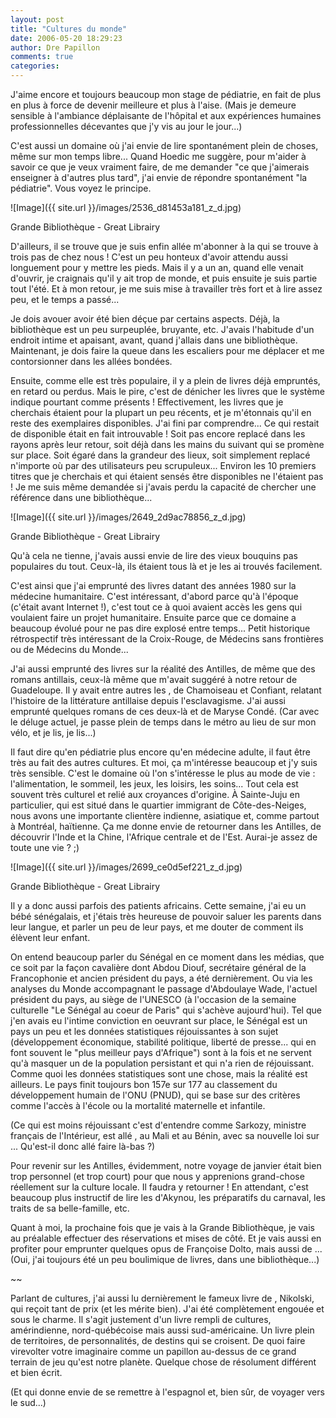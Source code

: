 ```yaml
---
layout: post
title: "Cultures du monde"
date: 2006-05-20 18:29:23
author: Dre Papillon
comments: true
categories: 
---
```



J'aime encore et toujours beaucoup mon stage de pédiatrie, en fait de plus en plus à force de devenir meilleure et plus à l'aise.  (Mais je demeure sensible à l'ambiance déplaisante de l'hôpital et aux expériences humaines professionnelles décevantes que j'y vis au jour le jour...)

C'est aussi un domaine où j'ai envie de lire spontanément plein de choses, même sur mon temps libre...  Quand Hoedic me suggère, pour m'aider à savoir ce que je veux vraiment faire, de me demander "ce que j'aimerais enseigner à d'autres plus tard", j'ai envie de répondre spontanément "la pédiatrie".  Vous voyez le principe.


![Image]({{ site.url }}/images/2536_d81453a181_z_d.jpg)
<div class="photoattrib">Grande Bibliothèque - Great Librairy</div>



D'ailleurs, il se trouve que je suis enfin allée m'abonner à la  qui se trouve à trois pas de chez nous !  C'est un peu honteux d'avoir attendu aussi longuement pour y mettre les pieds.  Mais il y a un an, quand elle venait d'ouvrir, je craignais qu'il y ait trop de monde, et puis ensuite je suis partie tout l'été.  Et à mon retour, je me suis mise à travailler très fort et à lire assez peu, et le temps a passé...

Je dois avouer avoir été bien déçue par certains aspects.  Déjà, la bibliothèque est un peu surpeuplée, bruyante, etc.  J'avais l'habitude d'un endroit intime et apaisant, avant, quand j'allais dans une bibliothèque.  Maintenant, je dois faire la queue dans les escaliers pour me déplacer et me contorsionner dans les allées bondées.

Ensuite, comme elle est très populaire, il y a plein de livres déjà empruntés, en retard ou perdus.  Mais le pire, c'est de dénicher les livres que le système indique pourtant comme présents !  Effectivement, les livres que je cherchais étaient pour la plupart un peu récents, et je m'étonnais qu'il en reste des exemplaires disponibles.  J'ai fini par comprendre...  Ce qui restait de disponible était en fait introuvable !  Soit pas encore replacé dans les rayons après leur retour, soit déjà dans les mains du suivant qui se promène sur place.  Soit égaré dans la grandeur des lieux, soit simplement replacé n'importe où par des utilisateurs peu scrupuleux...  Environ les 10 premiers titres que je cherchais et qui étaient sensés être disponibles ne l'étaient pas !  Je me suis même demandée si j'avais perdu la capacité de chercher une référence dans une bibliothèque...


![Image]({{ site.url }}/images/2649_2d9ac78856_z_d.jpg)
<div class="photoattrib">Grande Bibliothèque - Great Librairy</div>



Qu'à cela ne tienne, j'avais aussi envie de lire des vieux bouquins pas populaires du tout.  Ceux-là, ils étaient tous là et je les ai trouvés facilement.

C'est ainsi que j'ai emprunté des livres datant des années 1980 sur la médecine humanitaire.  C'est intéressant, d'abord parce qu'à l'époque (c'était avant Internet !), c'est tout ce à quoi avaient accès les gens qui voulaient faire un projet humanitaire.  Ensuite parce que ce domaine a beaucoup évolué pour ne pas dire explosé entre temps...  Petit historique rétrospectif très intéressant de la Croix-Rouge, de Médecins sans frontières ou de Médecins du Monde...

J'ai aussi emprunté des livres sur la réalité des Antilles, de même que des romans antillais, ceux-là même que m'avait suggéré  à notre retour de Guadeloupe.  Il y avait entre autres les , de Chamoiseau et Confiant, relatant l'histoire de la littérature antillaise depuis l'esclavagisme.  J'ai aussi emprunté quelques romans de ces deux-là et de Maryse Condé.  (Car avec le déluge actuel, je passe plein de temps dans le métro au lieu de sur mon vélo, et je lis, je lis...)

Il faut dire qu'en pédiatrie plus encore qu'en médecine adulte, il faut être très au fait des autres cultures.  Et moi, ça m'intéresse beaucoup et j'y suis très sensible.  C'est le domaine où l'on s'intéresse le plus au mode de vie : l'alimentation, le sommeil, les jeux, les loisirs, les soins...  Tout cela est souvent très culturel et relié aux croyances d'origine.  À Sainte-Juju en particulier, qui est situé dans le quartier immigrant de Côte-des-Neiges, nous avons une importante clientère indienne, asiatique et, comme partout à Montréal, haïtienne.  Ça me donne envie de retourner dans les Antilles, de découvrir l'Inde et la Chine, l'Afrique centrale et de l'Est.  Aurai-je assez de toute une vie ? ;)


![Image]({{ site.url }}/images/2699_ce0d5ef221_z_d.jpg)
<div class="photoattrib">Grande Bibliothèque - Great Librairy</div>



Il y a donc aussi parfois des patients africains.  Cette semaine, j'ai eu un bébé sénégalais, et j'étais très heureuse de pouvoir saluer les parents dans leur langue, et parler un peu de leur pays, et me douter de comment ils élèvent leur enfant.

On entend beaucoup parler du Sénégal en ce moment dans les médias, que ce soit par la façon cavalière dont Abdou Diouf, secrétaire général de la Francophonie et ancien président du pays, a été  dernièrement.  Ou via les analyses du Monde accompagnant le passage d'Abdoulaye Wade, l'actuel président du pays, au siège de l'UNESCO (à l'occasion de la semaine culturelle "Le Sénégal au coeur de Paris" qui s'achève aujourd'hui).  Tel que j'en avais eu l'intime conviction en oeuvrant sur place, le Sénégal est un pays un peu  et les données statistiques réjouissantes à son sujet (développement économique, stabilité politique, liberté de presse... qui en font souvent le "plus meilleur pays d'Afrique") sont à la fois  et ne servent qu'à masquer un  de la population persistant et qui n'a rien de réjouissant.  Comme quoi les données statistiques sont une chose, mais la réalité est ailleurs.  Le pays finit toujours bon 157e sur 177 au classement du développement humain de l'ONU (PNUD), qui se base sur des critères comme l'accès à l'école ou la mortalité maternelle et infantile.

(Ce qui est moins réjouissant c'est d'entendre comme Sarkozy, ministre français de l'Intérieur, est allé , au Mali et au Bénin, avec sa nouvelle loi sur ...  Qu'est-il donc allé faire là-bas ?)

Pour revenir sur les Antilles, évidemment, notre voyage de janvier était bien trop personnel (et trop court) pour que nous y apprenions grand-chose réellement sur la culture locale.  Il faudra y retourner !  En attendant, c'est beaucoup plus instructif de lire les  d'Akynou, les préparatifs du carnaval, les traits de sa belle-famille, etc.

Quant à moi, la prochaine fois que je vais à la Grande Bibliothèque, je vais au préalable effectuer des réservations et mises de côté.  Et je vais aussi en profiter pour emprunter quelques opus de Françoise Dolto, mais aussi de ...  (Oui, j'ai toujours été un peu boulimique de livres, dans une bibliothèque...)

~~

Parlant de cultures, j'ai aussi lu dernièrement le fameux livre de , Nikolski, qui reçoit tant de prix (et les mérite bien).  J'ai été complètement engouée et sous le charme.  Il s'agit justement d'un livre rempli de cultures, amérindienne, nord-québécoise mais aussi sud-américaine.  Un livre plein de territoires, de personnalités, de destins qui se croisent.  De quoi faire virevolter votre imaginaire comme un papillon au-dessus de ce grand terrain de jeu qu'est notre planète.  Quelque chose de résolument différent et bien écrit.

(Et qui donne envie de se remettre à l'espagnol et, bien sûr, de voyager vers le sud...)